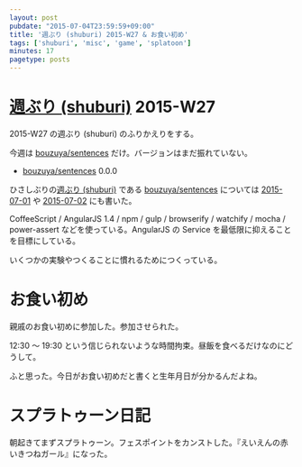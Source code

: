 ```yaml
---
layout: post
pubdate: "2015-07-04T23:59:59+09:00"
title: '週ぶり (shuburi) 2015-W27 & お食い初め'
tags: ['shuburi', 'misc', 'game', 'splatoon']
minutes: 17
pagetype: posts
---
```

# [週ぶり (shuburi)][shuburi] 2015-W27

2015-W27 の週ぶり (shuburi) のふりかえりをする。

今週は [bouzuya/sentences][] だけ。バージョンはまだ振れていない。

- [bouzuya/sentences][] 0.0.0

ひさしぶりの[週ぶり (shuburi)][shuburi] である [bouzuya/sentences][] については [2015-07-01][] や [2015-07-02][] にも書いた。

CoffeeScript / AngularJS 1.4 / npm / gulp / browserify / watchify / mocha / power-assert などを使っている。AngularJS の Service を最低限に抑えることを目標にしている。

いくつかの実験やつくることに慣れるためにつくっている。

# お食い初め

親戚のお食い初めに参加した。参加させられた。

12:30 〜 19:30 という信じられないような時間拘束。昼飯を食べるだけなのにどうして。

ふと思った。今日がお食い初めだと書くと生年月日が分かるんだよね。

# スプラトゥーン日記

朝起きてまずスプラトゥーン。フェスポイントをカンストした。『えいえんの赤いきつねガール』になった。

[bouzuya/sentences]: https://github.com/bouzuya/sentences
[shuburi]: http://www.shuburi.org/
[2015-07-01]: http://blog.bouzuya.net/2015/07/01/
[2015-07-02]: http://blog.bouzuya.net/2015/07/02/
